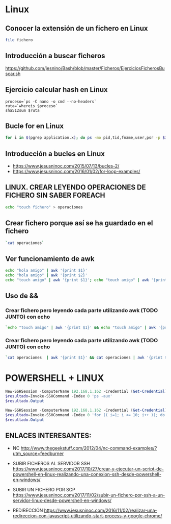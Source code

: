 # Linux
## Conocer la extensión de un fichero en Linux
```Bash
file fichero
```
## Introducción a buscar ficheros
https://github.com/jesnino/Bash/blob/master/Ficheros/EjerciciosFicherosBuscar.sh

## Ejercicio calcular hash en Linux
```Shell
proceso=`ps -C nano -o cmd --no-headers`
ruta=`whereis $proceso`
sha512sum $ruta
```
## Bucle for en Linux
```Bash
for i in $(pgrep application.x); do ps -mo pid,tid,fname,user,psr -p $i;done
```
## Introducción a bucles en Linux
* https://www.jesusninoc.com/2015/07/13/bucles-2/
* https://www.jesusninoc.com/2016/01/02/for-loop-examples/

## LINUX. CREAR LEYENDO OPERACIONES DE FICHERO SIN SABER FOREACH
```Bash
echo "touch fichero" > operaciones
```

## Crear fichero porque así se ha guardado en el fichero
```Bash
`cat operaciones`
```

## Ver funcionamiento de awk
```Bash
echo "hola amigo" | awk '{print $1}'
echo "hola amigo" | awk '{print $2}'
echo "touch amigo" | awk '{print $1}'; echo "touch amigo" | awk '{print $2}'
```

## Uso de &&

### Crear fichero pero leyendo cada parte utilizando awk (TODO JUNTO) con echo
```Bash
`echo "touch amigo" | awk '{print $1}' && echo "touch amigo" | awk '{print $2}'`
```

### Crear fichero pero leyendo cada parte utilizando awk (TODO JUNTO) con echo
```Bash
`cat operaciones  | awk '{print $1}' && cat operaciones | awk '{print $2}'`
```

# POWERSHELL + LINUX
```PowerShell
New-SSHSession -ComputerName 192.168.1.162 -Credential (Get-Credential)
$resultado=Invoke-SSHCommand -Index 0 'ps -aux'
$resultado.Output
```
```PowerShell
New-SSHSession -ComputerName 192.168.1.162 -Credential (Get-Credential)
$resultado=Invoke-SSHCommand -Index 0 'for (( i=1; i <= 10; i++ )); do echo "Number $i"; done'
$resultado.Output
```

## ENLACES INTERESANTES:

- NC
http://www.thegeekstuff.com/2012/04/nc-command-examples/?utm_source=feedburner

- SUBIR FICHEROS AL SERVIDOR SSH
https://www.jesusninoc.com/2017/10/27/crear-y-ejecutar-un-script-de-powershell-en-linux-realizando-una-conexion-ssh-desde-powershell-en-windows/

- SUBIR UN FICHERO POR SCP
https://www.jesusninoc.com/2017/11/02/subir-un-fichero-por-ssh-a-un-servidor-linux-desde-powershell-en-windows/

- REDIRECCIÓN
https://www.jesusninoc.com/2016/11/02/realizar-una-redireccion-con-javascript-utilizando-start-process-y-google-chrome/
